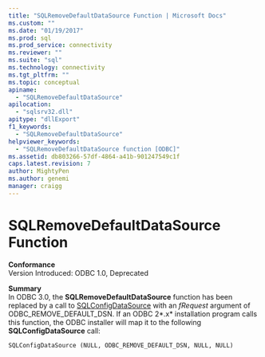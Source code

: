 ```yaml
---
title: "SQLRemoveDefaultDataSource Function | Microsoft Docs"
ms.custom: ""
ms.date: "01/19/2017"
ms.prod: sql
ms.prod_service: connectivity
ms.reviewer: ""
ms.suite: "sql"
ms.technology: connectivity
ms.tgt_pltfrm: ""
ms.topic: conceptual
apiname: 
  - "SQLRemoveDefaultDataSource"
apilocation: 
  - "sqlsrv32.dll"
apitype: "dllExport"
f1_keywords: 
  - "SQLRemoveDefaultDataSource"
helpviewer_keywords: 
  - "SQLRemoveDefaultDataSource function [ODBC]"
ms.assetid: db803266-57df-4864-a41b-901247549c1f
caps.latest.revision: 7
author: MightyPen
ms.author: genemi
manager: craigg
---
```

# SQLRemoveDefaultDataSource Function
**Conformance**  
 Version Introduced: ODBC 1.0, Deprecated  
  
 **Summary**  
 In ODBC 3.0, the **SQLRemoveDefaultDataSource** function has been replaced by a call to [SQLConfigDataSource](../../../odbc/reference/syntax/sqlconfigdatasource-function.md) with an *fRequest* argument of ODBC_REMOVE_DEFAULT_DSN. If an ODBC 2*.x* installation program calls this function, the ODBC installer will map it to the following **SQLConfigDataSource** call:  
  
```  
SQLConfigDataSource (NULL, ODBC_REMOVE_DEFAULT_DSN, NULL, NULL)  
```

